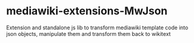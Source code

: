 # mediawiki-extensions-MwJson

Extension and standalone js lib to transform mediawiki template code into json objects, manipulate them and transform them back to wikitext 


